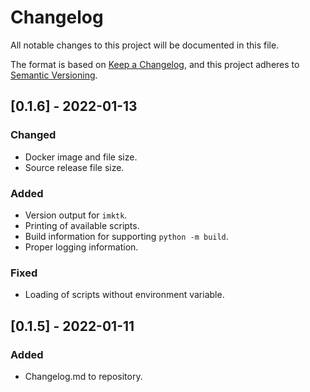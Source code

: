 # Changelog
All notable changes to this project will be documented in this file.

The format is based on [Keep a Changelog](https://keepachangelog.com/en/1.0.0/),
and this project adheres to [Semantic Versioning](https://semver.org/spec/v2.0.0.html).

## [0.1.6] - 2022-01-13
### Changed
- Docker image and file size.
- Source release file size.
### Added
- Version output for `imktk`.
- Printing of available scripts.
- Build information for supporting `python -m build`.
- Proper logging information.
### Fixed
- Loading of scripts without environment variable.

## [0.1.5] - 2022-01-11
### Added
- Changelog.md to repository.
